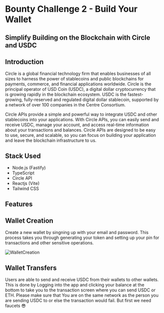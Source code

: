 # Bounty Challenge 2 - Build Your Wallet

## Simplify Building on the Blockchain with Circle and USDC

## Introduction

Circle is a global financial technology firm that enables businesses of all sizes to harness the power of stablecoins and public blockchains for payments, commerce, and financial applications worldwide. Circle is the principal operator of USD Coin (USDC), a digital dollar cryptocurrency that is growing rapidly in the blockchain ecosystem. USDC is the fastest-growing, fully-reserved and regulated digital dollar stablecoin, supported by a network of over 100 companies in the Centre Consortium.

Circle APIs provide a simple and powerful way to integrate USDC and other stablecoins into your applications. With Circle APIs, you can easily send and receive USDC, manage your account, and access real-time information about your transactions and balances. Circle APIs are designed to be easy to use, secure, and scalable, so you can focus on building your application and leave the blockchain infrastructure to us.

## Stack Used

- Node.js (Fastify)
- TypeScript
- Circle API
- Reactjs (Vite)
- Tailwind CSS

## Features

## Wallet Creation

Create a new wallet by singning up with your email and password. This process takes you through generating your token and setting up your
pin for transactions and other sensitive operations.

![WalletCreation](https://github.com/mrlectus/circle-extension/assets/25666658/4125ebf2-d4fe-4881-8d99-b4df83479565)

## Wallet Transfers

Users are able to send and receive USDC from their wallets to other wallets. This is done by Logging into the app and clicking your balance
at the bottom to take you to the transaction screen where you can send USDC or ETH. Please make sure that You are on the same network as the
person you are sending USDC to or else the transaction would fail. But first we need faucets 😎

